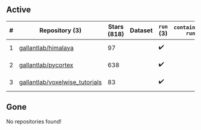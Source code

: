 ## Active
| # | Repository (3) | Stars (818) | Dataset | `run` (3) | `containers-run` | Last Modified |
| --- | --- | --- | --- | --- | --- | --- |
| 1 | [gallantlab/himalaya](https://github.com/gallantlab/himalaya) | 97 |  | :heavy_check_mark: |  | 2025-08-19 03:04:12+00:00 |
| 2 | [gallantlab/pycortex](https://github.com/gallantlab/pycortex) | 638 |  | :heavy_check_mark: |  | 2025-09-02 21:48:26+00:00 |
| 3 | [gallantlab/voxelwise_tutorials](https://github.com/gallantlab/voxelwise_tutorials) | 83 |  | :heavy_check_mark: |  | 2025-08-27 00:26:06+00:00 |

## Gone
No repositories found!

